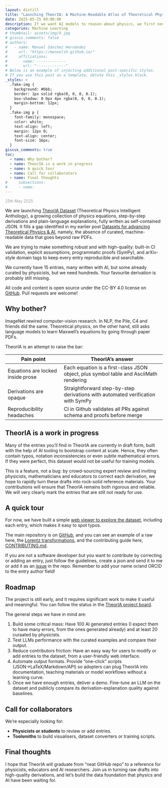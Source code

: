 ```yaml
---
layout: distill
title: "Launching TheorIA: A Machine-Readable Atlas of Theoretical Physics"
date: 2025-05-25 09:00:00
description: If we want AI models to reason about physics, we first need to give them physics they can actually read.
categories: Machine Learning
# thumbnail: assets/img/9.jpg
# giscus_comments: false
# authors:
#   - name: Manuel Sánchez Hernández
#     url: "https://manuelsh.github.io/"
#     affiliations:
#       name: -------------
#       url: "-------------"
# Below is an example of injecting additional post-specific styles.
# If you use this post as a template, delete this _styles block.
_styles: >
  .fake-img {
    background: #bbb;
    border: 1px solid rgba(0, 0, 0, 0.1);
    box-shadow: 0 0px 4px rgba(0, 0, 0, 0.1);
    margin-bottom: 12px;
  }
  .fake-img p {
    font-family: monospace;
    color: white;
    text-align: left;
    margin: 12px 0;
    text-align: center;
    font-size: 16px;
  }
giscus_comments: true
toc:
  - name: Why bother?
  - name: TheorIA is a work in progress
  - name: A quick tour
  - name: Call for collaborators
  - name: Final thoughts
#     subsections:
#     - name:
---
```


<span style="color: grey; font-weight: 300; font-size: 0.9em;">25th May 2025</span>

We are launching [TheorIA Dataset](https://theoria-dataset.github.io/theoria-dataset/index.html) (Theoretical Physics Intelligent Anthology), a growing collection of physics equations, step-by-step derivations and plain-language explanations, fully written as self-contained JSON. It fills a gap identified in my earlier post [Datasets for advancing Theoretical Physics & AI](https://manuelsh.github.io/blog/2025/datasets-for-advancing-Theoretical-Physics/), namely, the absence of curated, machine-readable data that goes beyond raw PDFs.

We are trying to make something robust and with high-quality: built-in CI validation, explicit assumptions, programmatic proofs (SymPy), and arXiv-style domain tags to keep every entry reproducible and searchable.

We currently have 15 entries, many written with AI, but some already curated by physicists, but we need hundreds. Your favourite derivation is probably still missing.

All code and content is open source under the CC-BY 4.0 license on [GitHub](https://github.com/TheorIA-org/TheorIA). Pull requests are welcome!

## Why bother?

ImageNet rewired computer-vision research. In NLP, the Pile, C4 and friends did the same. Theoretical physics, on the other hand, still asks language models to learn Maxwell’s equations by going through paper PDFs.

TheorIA is an attempt to raise the bar:

| Pain point                        | TheorIA’s answer                                                                      |
| --------------------------------- | ------------------------------------------------------------------------------------- |
| Equations are locked inside prose | Each equation is a first-class JSON object, plus symbol table and AsciiMath rendering |
| Derivations are opaque            | Straightforward step-by-step derivations with automated verification with SymPy       |
| Reproducibility headaches         | CI in Github validates all PRs against schema and proofs before merge                 |

## TheorIA is a work in progress

Many of the entries you’ll find in TheorIA are currently in draft form, built with the help of AI tooling to bootstrap content at scale. Hence, they often contain typos, notation inconsistencies or even subtle mathematical errors. If they were perfect, this dataset would not be useful for training models.

This is a feature, not a bug: by crowd-sourcing expert review and inviting physicists, mathematicians and educators to correct each derivation, we hope to rapidly turn these drafts into rock-solid reference materials. Your contributions will ensure that TheorIA remains both rigorous and reliable. We will very clearly mark the entries that are still not ready for use.

## A quick tour

For now, we have built a simple [web viewer to explore the dataset](https://theoria-dataset.github.io/theoria-dataset/index.html), including each entry, which makes it easy to spot typos.

The main repository is on [GitHub](https://github.com/TheorIA-org/TheorIA), and you can see an example of a raw here, the [Lorentz transformations](https://github.com/theoria-dataset/theoria-dataset/blob/main/entries/lorentz_transformations.json), and the contributing guide here, [CONTRIBUTING.md](https://github.com/theoria-dataset/theoria-dataset/blob/main/CONTRIBUTING.md).

If you are not a software developer but you want to contribute by correcting or adding an entry, just follow the guidelines, create a json and send it to me or add it as an [issue](https://github.com/theoria-dataset/theoria-dataset/issues) in the repo. Remember to add your name or/and ORCID to the entry author field!

## Roadmap

The project is still early, and it requires significant work to make it useful and meaningful. You can follow the status in the [TheorIA project board](https://github.com/users/theoria-dataset/projects/1/views/1).

The general steps we have in mind are:

1. Build some critical mass: Have 100 AI generated entries (I expect them to have many errors, from the ones generated already) and at least 20 curaated by physicists.
2. Test LLMs performance with the curated examples and compare their output.
3. Reduce contributors friction: Have an easy way for users to modify or add entries to the dataset, from a user-friendly web interface.
4. Automate output formats. Provide “one-click” scripts (JSON→LaTeX/Markdown/API) so adopters can plug TheorIA into documentation, teaching materials or model workflows without a learning curve.
5. Once we have enough entries, deliver a demo. Fine-tune an LLM on the dataset and publicly compare its derivation-explanation quality against baselines.

## Call for collaborators

We’re especially looking for:

- **Physicists or students** to review or add entries.
- **Toolsmiths** to build visualisers, dataset converters or training scripts.

## Final thoughts

I hope that TheorIA will graduate from “neat GitHub repo” to a reference for physicists, educators and AI researchers. Join us in turning raw drafts into high-quality derivations, and let’s build the data foundation that physics and AI have been waiting for.
